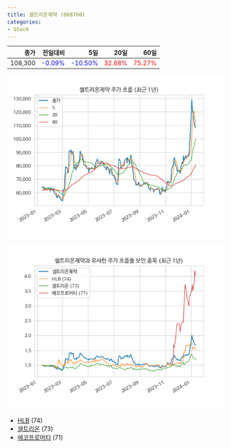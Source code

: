```yaml
---
title: 셀트리온제약 (068760)
categories:
- Stock
---
```


|종가|전일대비|5일|20일|60일|
|---:|-------:|--:|---:|---:|
|108,300|<span style="color: blue">-0.09%</span>|<span style="color: blue">-10.50%</span>|<span style="color: red">32.68%</span>|<span style="color: red">75.27%</span>|


<!-- more -->

![068760](/assets/images/stock/068760.png)

![068760](/assets/images/stock/068760_sim.png)

- [HLB](/stock/028300/) (74)
- [셀트리온](/stock/068270/) (73)
- [에코프로머티](/stock/450080/) (71)